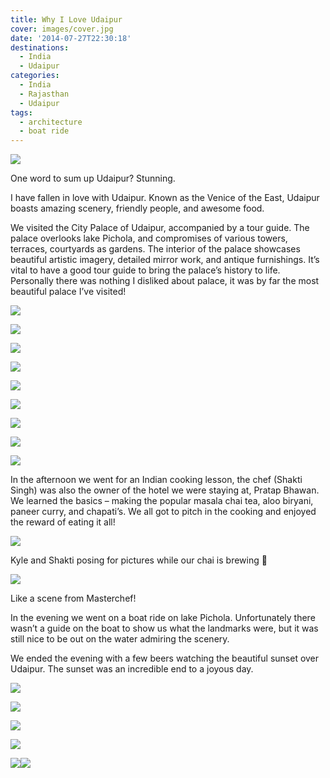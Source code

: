 ```yaml
---
title: Why I Love Udaipur
cover: images/cover.jpg
date: '2014-07-27T22:30:18'
destinations:
  - India
  - Udaipur
categories:
  - India
  - Rajasthan
  - Udaipur
tags:
  - architecture
  - boat ride
---
```

![](images/16730243971_4714a7bb15_k_d.jpg)

One word to sum up Udaipur? Stunning.

I have fallen in love with Udaipur. Known as the Venice of the East, Udaipur boasts amazing scenery, friendly people, and awesome food.

We visited the City Palace of Udaipur, accompanied by a tour guide. The palace overlooks lake Pichola, and compromises of various towers, terraces, courtyards as gardens. The interior of the palace showcases beautiful artistic imagery, detailed mirror work, and antique furnishings. It’s vital to have a good tour guide to bring the palace’s history to life. Personally there was nothing I disliked about palace, it was by far the most beautiful palace I’ve visited!

![](images/16730243471_8efb5d8083_k_d.jpg)

![](images/16731456305_abeaeb5cd9_k_d-e1436252352375.jpg)

![](images/16544044140_4041a53eb4_k_d.jpg)

![](images/DSC00479.jpg)

![](images/DSC00483.jpg)

![](images/DSC00488.jpg)

![](images/DSC00512.jpg)

![](images/DSC00519.jpg)

![](images/DSC00525.jpg)

In the afternoon we went for an Indian cooking lesson, the chef (Shakti Singh) was also the owner of the hotel we were staying at, Pratap Bhawan. We learned the basics – making the popular masala chai tea, aloo biryani, paneer curry, and chapati’s. We all got to pitch in the cooking and enjoyed the reward of eating it all!

![](images/DSC00531-1024x575.jpg)

Kyle and Shakti posing for pictures while our chai is brewing 🙂

![](images/DSC005401-1024x575.jpg)

Like a scene from Masterchef!

In the evening we went on a boat ride on lake Pichola. Unfortunately there wasn’t a guide on the boat to show us what the landmarks were, but it was still nice to be out on the water admiring the scenery.

We ended the evening with a few beers watching the beautiful sunset over Udaipur. The sunset was an incredible end to a joyous day.

![](images/IMG_39881.jpg)

![](images/IMG_3996.jpg)

![](images/IMG_4005.jpg)

![](images/PANO_20140727_190959.jpg)

![](images/udaipursunset.jpg)![](images/udaipursunsets.jpg)
